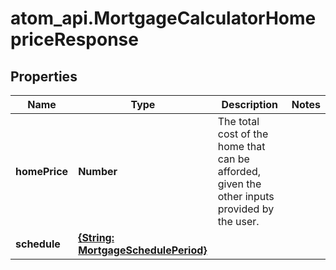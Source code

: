 # atom_api.MortgageCalculatorHomepriceResponse

## Properties
Name | Type | Description | Notes
------------ | ------------- | ------------- | -------------
**homePrice** | **Number** | The total cost of the home that can be afforded, given the other inputs provided by the user. | 
**schedule** | [**{String: MortgageSchedulePeriod}**](MortgageSchedulePeriod.md) |  | 


